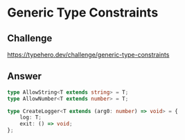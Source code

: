 # Generic Type Constraints

## Challenge

https://typehero.dev/challenge/generic-type-constraints

## Answer

```ts
type AllowString<T extends string> = T;
type AllowNumber<T extends number> = T;

type CreateLogger<T extends (arg0: number) => void> = {
	log: T;
	exit: () => void;
};
```